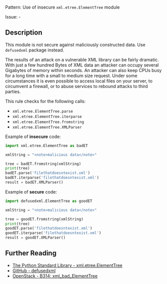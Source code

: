 Pattern: Use of insecure `xml.etree.ElementTree` module

Issue: -

## Description

This module is not secure against maliciously constructed data. Use `defusedxml` package instead.

The results of an attack on a vulnerable XML library can be fairly dramatic. With just a few hundred Bytes of XML data an attacker can occupy several Gigabytes of memory within seconds. An attacker can also keep CPUs busy for a long time with a small to medium size request. Under some circumstances it is even possible to access local files on your server, to circumvent a firewall, or to abuse services to rebound attacks to third parties.

This rule checks for the following calls:

  - `xml.etree.ElementTree.parse`
  - `xml.etree.ElementTree.iterparse`
  - `xml.etree.ElementTree.fromstring`
  - `xml.etree.ElementTree.XMLParser`
  

Example of **insecure** code:

```python
import xml.etree.ElementTree as badET

xmlString = "<note>malicious data</note>"

tree = badET.fromstring(xmlString)
print(tree)
badET.parse('filethatdoesntexist.xml')
badET.iterparse('filethatdoesntexist.xml')
result = badET.XMLParser()
```

Example of **secure** code:

```python
import defusedxml.ElementTree as goodET

xmlString = "<note>malicious data</note>"

tree = goodET.fromstring(xmlString)
print(tree)
goodET.parse('filethatdoesntexist.xml')
goodET.iterparse('filethatdoesntexist.xml')
result = goodET.XMLParser()
```

## Further Reading

* [ The Python Standard Library - xml.etree.ElementTree](https://docs.python.org/2/library/xml.etree.elementtree.html#module-xml.etree.ElementTree)
* [GitHub - defusedxml](https://github.com/tiran/defusedxml)
* [OpenStack - B314: xml_bad_ElementTree](https://docs.openstack.org/developer/bandit/api/bandit.blacklists.html#b313-b320-xml)
